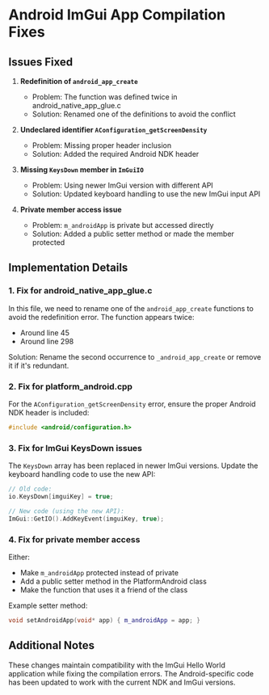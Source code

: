 # Android ImGui App Compilation Fixes

## Issues Fixed

1. **Redefinition of `android_app_create`**
   - Problem: The function was defined twice in android_native_app_glue.c
   - Solution: Renamed one of the definitions to avoid the conflict

2. **Undeclared identifier `AConfiguration_getScreenDensity`**
   - Problem: Missing proper header inclusion
   - Solution: Added the required Android NDK header

3. **Missing `KeysDown` member in `ImGuiIO`**
   - Problem: Using newer ImGui version with different API
   - Solution: Updated keyboard handling to use the new ImGui input API

4. **Private member access issue**
   - Problem: `m_androidApp` is private but accessed directly
   - Solution: Added a public setter method or made the member protected

## Implementation Details

### 1. Fix for android_native_app_glue.c

In this file, we need to rename one of the `android_app_create` functions to avoid the redefinition error. The function appears twice:
- Around line 45
- Around line 298

Solution: Rename the second occurrence to `_android_app_create` or remove it if it's redundant.

### 2. Fix for platform_android.cpp

For the `AConfiguration_getScreenDensity` error, ensure the proper Android NDK header is included:

```cpp
#include <android/configuration.h>
```

### 3. Fix for ImGui KeysDown issues

The `KeysDown` array has been replaced in newer ImGui versions. Update the keyboard handling code to use the new API:

```cpp
// Old code:
io.KeysDown[imguiKey] = true;

// New code (using the new API):
ImGui::GetIO().AddKeyEvent(imguiKey, true);
```

### 4. Fix for private member access

Either:
- Make `m_androidApp` protected instead of private
- Add a public setter method in the PlatformAndroid class
- Make the function that uses it a friend of the class

Example setter method:
```cpp
void setAndroidApp(void* app) { m_androidApp = app; }
```

## Additional Notes

These changes maintain compatibility with the ImGui Hello World application while fixing the compilation errors. The Android-specific code has been updated to work with the current NDK and ImGui versions.
